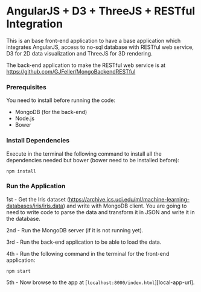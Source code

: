 # AngularJS + D3 + ThreeJS + RESTful Integration

This is an base front-end application to have a base application which integrates AngularJS, access to no-sql database with RESTful web service, D3 for 2D data visualization and ThreeJS for 3D rendering. 

The back-end application to make the RESTful web service is at https://github.com/GJFeller/MongoBackendRESTful


### Prerequisites

You need to install before running the code:

- MongoDB (for the back-end)
- Node.js
- Bower

### Install Dependencies

Execute in the terminal the following command to install all the dependencies needed but bower (bower need to be installed before):

```
npm install
```

### Run the Application

1st - Get the Iris dataset (https://archive.ics.uci.edu/ml/machine-learning-databases/iris/iris.data) and write with MongoDB client. You are going to need to write code to parse the data and transform it in JSON and write it in the database.

2nd - Run the MongoDB server (if it is not running yet).

3rd - Run the back-end application to be able to load the data.

4th - Run the following command in the terminal for the front-end application:

```
npm start
```

5th - Now browse to the app at [`localhost:8000/index.html`][local-app-url].


